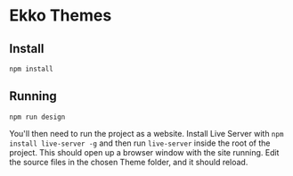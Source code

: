 # Ekko Themes

## Install

`npm install`

## Running

`npm run design`

You'll then need to run the project as a website. Install Live Server with `npm install live-server -g` and then run `live-server` inside the root of the project. This should open up a browser window with the site running. Edit the source files in the chosen Theme folder, and it should reload.
